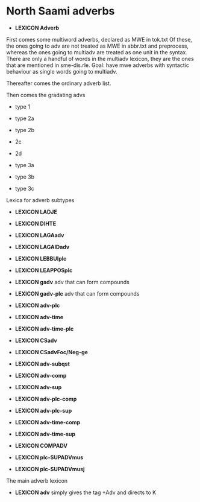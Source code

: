 
# North Saami adverbs

 * **LEXICON Adverb**

First comes some multiword adverbs, declared as MWE in tok.txt
Of these, the ones going to adv are not treated as MWE in
abbr.txt and preprocess, whereas the ones going to
multiadv are treated as one unit in the syntax.
There are only a handful of words in the multiadv lexicon,
they are the ones that are mentioned in sme-dis.rle.
Goal: have mwe adverbs with syntactic behaviour as single
words going to multiadv.










Thereafter comes the ordinary adverb list.




Then comes the gradating advs

* type 1





* type 2a


* type 2b

* 2c

* 2d

* type 3a



* type 3b

* type 3c





Lexica for adverb subtypes

 * **LEXICON LADJE**

 * **LEXICON DIHTE**


 * **LEXICON LAGAadv**

 * **LEXICON LAGAIDadv**

 * **LEXICON LEBBUIplc**


 * **LEXICON LEAPPOSplc**

 * **LEXICON gadv**  adv that can form compounds

 * **LEXICON gadv-plc**  adv that can form compounds

 * **LEXICON adv-plc**

 * **LEXICON adv-time**

 * **LEXICON adv-time-plc**



 * **LEXICON CSadv**

 * **LEXICON CSadvFoc/Neg-ge**

 * **LEXICON adv-subqst**


 * **LEXICON adv-comp**

 * **LEXICON adv-sup**

 * **LEXICON adv-plc-comp**

 * **LEXICON adv-plc-sup**


 * **LEXICON adv-time-comp**

 * **LEXICON adv-time-sup**


 * **LEXICON COMPADV**

 * **LEXICON plc-SUPADVmus**

 * **LEXICON plc-SUPADVmusj**


The main adverb lexicon
 * **LEXICON adv** simply gives the tag +Adv and directs to K
